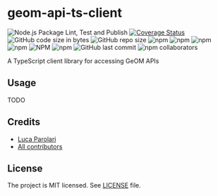 # geom-api-ts-client

![Node.js Package Lint, Test and Publish](https://github.com/nexioinformatica/geom-api-ts-client/workflows/Node.js%20Package%20Lint,%20Test%20and%20Publish/badge.svg)
[![Coverage Status](https://coveralls.io/repos/github/nexioinformatica/geom-api-ts-client/badge.svg)](https://coveralls.io/github/nexioinformatica/geom-api-ts-client)
![GitHub code size in bytes](https://img.shields.io/github/languages/code-size/nexioinformatica/geom-api-ts-client.svg)
![GitHub repo size](https://img.shields.io/github/repo-size/nexioinformatica/geom-api-ts-client.svg)
![npm](https://img.shields.io/npm/dw/geom-api-ts-client.svg)
![npm](https://img.shields.io/npm/dm/geom-api-ts-client.svg)
![npm](https://img.shields.io/npm/dy/geom-api-ts-client.svg)
![npm](https://img.shields.io/npm/dt/geom-api-ts-client.svg)
![NPM](https://img.shields.io/npm/l/geom-api-ts-client.svg)
![npm](https://img.shields.io/npm/v/geom-api-ts-client.svg)
![GitHub last commit](https://img.shields.io/github/last-commit/nexioinformatica/geom-api-ts-client.svg)
![npm collaborators](https://img.shields.io/npm/collaborators/geom-api-ts-client.svg)

A TypeScript client library for accessing GeOM APIs

## Usage

TODO

## Credits

- [Luca Parolari](https://github.com/lparolari)
- [All contributors](https://github.com/nexioinformatica/geom-api-ts-client/contributors)

## License

The project is MIT licensed. See [LICENSE](LICENSE) file.

